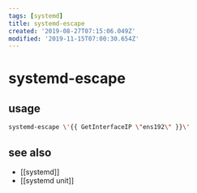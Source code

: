 ```yaml
---
tags: [systemd]
title: systemd-escape
created: '2019-08-27T07:15:06.049Z'
modified: '2019-11-15T07:00:30.654Z'
---
```


# systemd-escape

## usage

```sh
systemd-escape \'{{ GetInterfaceIP \"ens192\" }}\'
```

## see also

- [[systemd]]
- [[systemd unit]]

